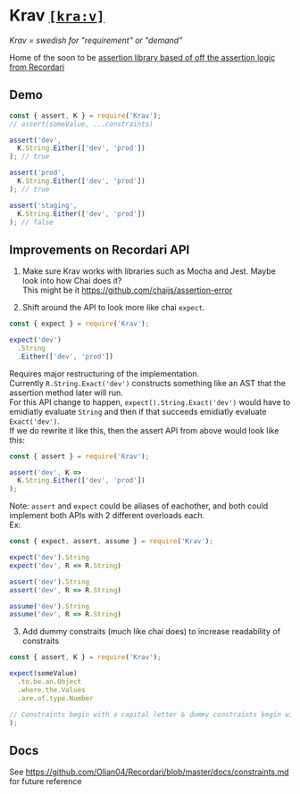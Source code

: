 # Krav [`[kra:v]`](http://lexin.nada.kth.se/sound/v2/217164_1.mp3)

_Krav = swedish for "requirement" or "demand"_

Home of the soon to be [assertion library based of off the assertion logic from Recordari](https://github.com/Olian04/Recordari/issues/39)

## Demo

```js
const { assert, K } = require('Krav');
// assert(someValue, ...constraints)

assert('dev',
  K.String.Either(['dev', 'prod'])
); // true

assert('prod',
  K.String.Either(['dev', 'prod'])
); // true

assert('staging',
  K.String.Either(['dev', 'prod'])
); // false
```

## Improvements on Recordari API

1. Make sure Krav works with libraries such as Mocha and Jest. Maybe look into how Chai does it? <br>
This might be it https://github.com/chaijs/assertion-error

2. Shift around the API to look more like chai `expect`.
```js
const { expect } = require('Krav');

expect('dev')
  .String
  .Either(['dev', 'prod'])
```
Requires major restructuring of the implementation. <br>
Currently `R.String.Exact('dev')` constructs something like an AST that the assertion method later will run. <br>
For this API change to happen, `expect().String.Exact('dev')` would have to emidiatly evaluate `String` and then if that succeeds emidiatly evaluate `Exact('dev')`. <br>
If we do rewrite it like this, then the assert API from above would look like this:
```js
const { assert } = require('Krav');

assert('dev', K =>
  K.String.Either(['dev', 'prod'])
);
```
Note: `assert` and `expect` could be aliases of eachother, and both could implement both APIs with 2 different overloads each.<br>
Ex: 
```js
const { expect, assert, assume } = require('Krav');

expect('dev').String
expect('dev', R => R.String)

assert('dev').String
assert('dev', R => R.String)

assume('dev').String
assume('dev', R => R.String)
```

3. Add dummy constraits (much like chai does) to increase readability of constraits
```js
const { assert, K } = require('Krav');

expect(someValue)
  .to.be.an.Object
  .where.the.Values
  .are.of.type.Number

// Constraints begin with a capital letter & dummy constraints begin with a small leter.
);
```

## Docs

See https://github.com/Olian04/Recordari/blob/master/docs/constraints.md for future reference
